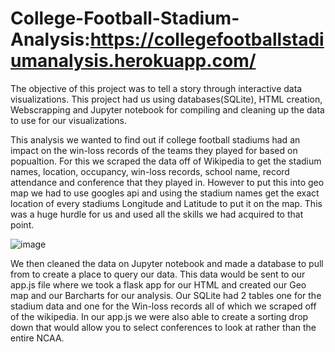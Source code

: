# College-Football-Stadium-Analysis:https://collegefootballstadiumanalysis.herokuapp.com/

The objective of this project was to tell a story through interactive data visualizations. This project had us using databases(SQLite), HTML creation, Webscrapping and Jupyter notebook for compiling and cleaning up the data to use for our visualizations. 

This analysis we wanted to find out if college football stadiums had an impact on the win-loss records of the teams they played for based on popualtion. For this we scraped the data off of Wikipedia to get the stadium names, location, occupancy, win-loss records, school name, record attendance and conference that they played in. However to put this into geo map we had to use googles api and using the stadium names get the exact location of every stadiums Longitude and Latitude to put it on the map. This was a huge hurdle for us and used all the skills we had acquired to that point. 

![image](https://user-images.githubusercontent.com/83102597/145467461-6bc52b5b-d206-41ae-9466-5faac526479a.png)

We then cleaned the data on Jupyter notebook and made a database to pull from to create a place to query our data. This data would be sent to our app.js file where we took a flask app for our HTML and created our Geo map and our Barcharts for our analysis. Our SQLite had 2 tables one for the stadium data and one for the Win-loss records all of which we scraped off of the wikipedia. In our app.js we were also able to create a sorting drop down that would allow you to select conferences to look at rather than the entire NCAA.
